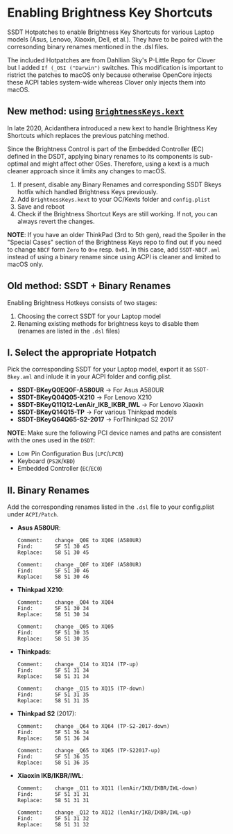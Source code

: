 # Enabling Brightness Key Shortcuts

SSDT Hotpatches to enable Brightness Key Shortcuts for various Laptop models (Asus, Lenovo, Xiaoxin, Dell, et al.). They have to be paired with the corresonding binary renames mentioned in the .dsl files.

The included Hotpatches are from Dahllian Sky's P-Little Repo for Clover but I added `If (_OSI ("Darwin")` switches. This modification is important to ristrict the patches to macOS only because otherwise OpenCore injects these ACPI tables system-wide whereas Clover only injects them into macOS.

## New method: using [`BrightnessKeys.kext`](https://github.com/acidanthera/BrightnessKeys) 
In late 2020, Acidanthera introduced a new kext to handle Brightness Key Shortcuts which replaces the previous patching method.

Since the Brightness Control is part of the Embedded Controller (EC) defined in the DSDT, applying binary renames to its components is sub-optimal and might affect other OSes. Therefore, using a kext is a much cleaner approach since it limits any changes to macOS.

1. If present, disable any Binary Renames and corresponding SSDT Bkeys hotfix which handled Brightness Keys previously.
2. Add `BrightnessKeys.kext` to your OC/Kexts folder and `config.plist`
3. Save and reboot
4. Check if the Brightness Shortcut Keys are still working. If not, you can always revert the changes.

**NOTE**: If you have an older ThinkPad (3rd to 5th gen), read the Spoiler in the "Special Cases" section of the Brightness Keys repo to find out if you need to change `NBCF` form `Zero` to `One` resp. `0x01`. In this case, add `SSDT-NBCF.aml` instead of using a binary rename since using ACPI is cleaner and limited to macOS only.

## Old method: SSDT + Binary Renames
Enabling Brightness Hotkeys consists of two stages:

1. Choosing the correct SSDT for your Laptop model
2. Renaming existing methods for brightness keys to disable them (renames are listed in the `.dsl` files)

## I. Select the appropriate Hotpatch
Pick the corresponding SSDT for your Laptop model, export it as `SSDT-Bkey.aml` and inlude it in your ACPI folder and config.plist. 

- **SSDT-BKeyQ0EQ0F-A580UR** &rarr; For Asus A580UR
- **SSDT-BKeyQ04Q05-X210** → For Lenovo X210
- **SSDT-BKeyQ11Q12-LenAir_IKB_IKBR_IWL** → For Lenovo Xiaoxin
- **SSDT-BKeyQ14Q15-TP** → For various Thinkpad models
- **SSDT-BKeyQ64Q65-S2-2017** → ForThinkpad S2 2017

**NOTE**: Make sure the following PCI device names and paths are consistent with the ones used in the `DSDT`:

- Low Pin Configuration Bus (`LPC`/`LPCB`)
- Keyboard (`PS2K`/`KBD`) 
- Embedded Controller (`EC`/`EC0`)

## II. Binary Renames
Add the corresponding renames listed in the `.dsl` file to your config.plist under `ACPI/Patch`.

- **Asus A580UR**:
	
	```
	Comment: 	change _Q0E to XQ0E (A580UR)
	Find: 		5F 51 30 45
	Replace:	58 51 30 45
	
	Comment: 	change _Q0F to XQ0F (A580UR)
	Find:		5F 51 30 46
	Replace:	58 51 30 46
	```
- **Thinkpad X210**:
	
	```
	Comment: 	change _Q04 to XQ04
	Find: 		5F 51 30 34
	Replace:	58 51 30 34
	
	Comment: 	change _Q05 to XQ05
	Find: 		5F 51 30 35
	Replace:	58 51 30 35
	```
- **Thinkpads**:

	```
	Comment: 	change _Q14 to XQ14 (TP-up)
	Find: 		5F 51 31 34
	Replace: 	58 51 31 34

	Comment: 	change _Q15 to XQ15 (TP-down)
	Find: 		5F 51 31 35
	Replace: 	58 51 31 35
	```
- **Thinkpad S2** (2017):

	```
	Comment:	change _Q64 to XQ64 (TP-S2-2017-down)
	Find: 		5F 51 36 34 
	Replace:	58 51 36 34
	
	Comment:	change _Q65 to XQ65 (TP-S22017-up)
	Find: 		5F 51 36 35
	Replace:	58 51 36 35
	```
- **Xiaoxin IKB/IKBR/IWL**:

	```
	Comment: 	change _Q11 to XQ11 (lenAir/IKB/IKBR/IWL-down)
	Find:		5F 51 31 31
	Replace:	58 51 31 31

	Comment: 	change _Q12 to XQ12 (lenAir/IKB/IKBR/IWL-up)
	Find: 		5F 51 31 32
	Replace: 	58 51 31 32
	```
